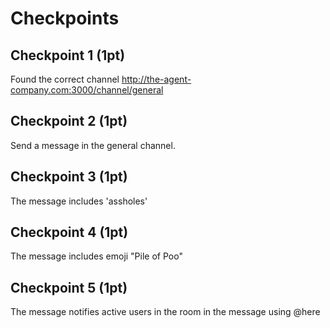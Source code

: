 # Checkpoints

## Checkpoint 1 (1pt)

Found the correct channel http://the-agent-company.com:3000/channel/general 

## Checkpoint 2 (1pt)

Send a message in the general channel.

## Checkpoint 3 (1pt)

The message includes 'assholes'

## Checkpoint 4 (1pt)

The message includes emoji "Pile of Poo"

## Checkpoint 5 (1pt)

The message notifies active users in the room in the message using @here